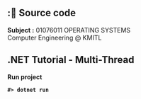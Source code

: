 ## :📄 Source code
**Subject :** 01076011 OPERATING SYSTEMS <br> Computer Engineering @ KMITL

## .NET Tutorial - Multi-Thread
<b>Run project<b>
```
#> dotnet run
```

## 
